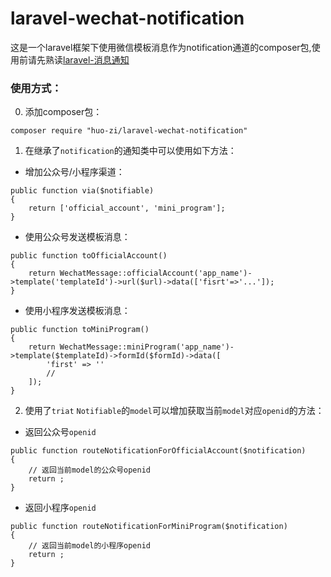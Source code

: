 # laravel-wechat-notification
这是一个laravel框架下使用微信模板消息作为notification通道的composer包,使用前请先熟读[laravel-消息通知](https://learnku.com/docs/laravel/8.x/notifications/9396)

### 使用方式： ###
0. 添加composer包：
<pre><code>composer require "huo-zi/laravel-wechat-notification"</code></pre>

1. 在继承了`notification`的通知类中可以使用如下方法：
* 增加公众号/小程序渠道：
<pre><code>public function via($notifiable)
{
    return ['official_account', 'mini_program'];
}</code></pre>
* 使用公众号发送模板消息：
<pre><code>public function toOfficialAccount()
{
    return WechatMessage::officialAccount('app_name')->template('templateId')->url($url)->data(['fisrt'=>'...']);
}</code></pre>
* 使用小程序发送模板消息：
<pre><code>public function toMiniProgram()
{
    return WechatMessage::miniProgram('app_name')->template($templateId)->formId($formId)->data([
        'first' => ''
        //
    ]);
}</code></pre>
2. 使用了`triat` `Notifiable`的`model`可以增加获取当前`model`对应`openid`的方法：
* 返回公众号`openid`
<pre><code>public function routeNotificationForOfficialAccount($notification)
{
    // 返回当前model的公众号openid
    return ;
}</code></pre>
* 返回小程序`openid`
<pre><code>public function routeNotificationForMiniProgram($notification)
{
    // 返回当前model的小程序openid
    return ;
}</code></pre>

